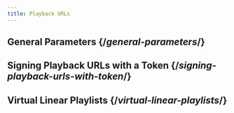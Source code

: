 ```yaml
---
title: Playback URLs
---
```

## General Parameters  {/*general-parameters*/}

## Signing Playback URLs with a Token {/*signing-playback-urls-with-token*/}

## Virtual Linear Playlists  {/*virtual-linear-playlists*/}

